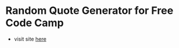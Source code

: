 # Random Quote Generator for Free Code Camp
 
* visit site [here](http://danstrong.tech/freeCodeCamp-random-quote-generator/) 
